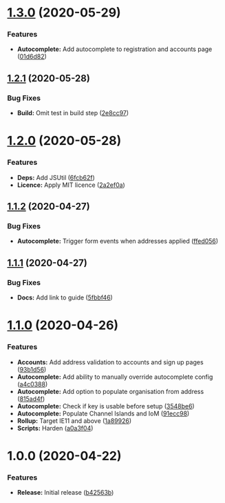 # [1.3.0](https://github.com/ideal-postcodes/bigcommerce/compare/1.2.1...1.3.0) (2020-05-29)


### Features

* **Autocomplete:** Add autocomplete to registration and accounts page ([01d6d82](https://github.com/ideal-postcodes/bigcommerce/commit/01d6d82fc25cbfb5aa83985713a15dbdf5bbe50b))

## [1.2.1](https://github.com/ideal-postcodes/bigcommerce/compare/1.2.0...1.2.1) (2020-05-28)


### Bug Fixes

* **Build:** Omit test in build step ([2e8cc97](https://github.com/ideal-postcodes/bigcommerce/commit/2e8cc9797157928fbf46dba9cf04997dc905e3db))

# [1.2.0](https://github.com/ideal-postcodes/bigcommerce/compare/1.1.2...1.2.0) (2020-05-28)


### Features

* **Deps:** Add JSUtil ([6fcb62f](https://github.com/ideal-postcodes/bigcommerce/commit/6fcb62f76c46e880e12b5855593d3fa4ee82672c))
* **Licence:** Apply MIT licence ([2a2ef0a](https://github.com/ideal-postcodes/bigcommerce/commit/2a2ef0a869432061a98d99458bded99b96014eb4))

## [1.1.2](https://github.com/ideal-postcodes/bigcommerce/compare/1.1.1...1.1.2) (2020-04-27)


### Bug Fixes

* **Autocomplete:** Trigger form events when addresses applied ([ffed056](https://github.com/ideal-postcodes/bigcommerce/commit/ffed056))

## [1.1.1](https://github.com/ideal-postcodes/bigcommerce/compare/1.1.0...1.1.1) (2020-04-27)


### Bug Fixes

* **Docs:** Add link to guide ([5fbbf46](https://github.com/ideal-postcodes/bigcommerce/commit/5fbbf46))

# [1.1.0](https://github.com/ideal-postcodes/bigcommerce/compare/1.0.0...1.1.0) (2020-04-26)


### Features

* **Accounts:** Add address validation to accounts and sign up pages ([93b1d56](https://github.com/ideal-postcodes/bigcommerce/commit/93b1d56))
* **Autocomplete:** Add ability to manually override autocomplete config ([a4c0388](https://github.com/ideal-postcodes/bigcommerce/commit/a4c0388))
* **Autocomplete:** Add option to populate organisation from address ([815ad4f](https://github.com/ideal-postcodes/bigcommerce/commit/815ad4f))
* **Autocomplete:** Check if key is usable before setup ([3548be6](https://github.com/ideal-postcodes/bigcommerce/commit/3548be6))
* **Autocomplete:** Populate Channel Islands and IoM ([91ecc98](https://github.com/ideal-postcodes/bigcommerce/commit/91ecc98))
* **Rollup:** Target IE11 and above ([1a89926](https://github.com/ideal-postcodes/bigcommerce/commit/1a89926))
* **Scripts:** Harden ([a0a3f04](https://github.com/ideal-postcodes/bigcommerce/commit/a0a3f04))

# 1.0.0 (2020-04-22)


### Features

* **Release:** Initial release ([b42563b](https://github.com/ideal-postcodes/bigcommerce/commit/b42563b))
